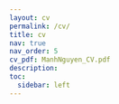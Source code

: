 ```yaml
---
layout: cv
permalink: /cv/
title: cv
nav: true
nav_order: 5
cv_pdf: ManhNguyen_CV.pdf
description:
toc:
  sidebar: left
---
```

